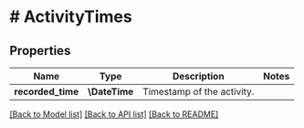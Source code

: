 # # ActivityTimes

## Properties

Name | Type | Description | Notes
------------ | ------------- | ------------- | -------------
**recorded_time** | **\DateTime** | Timestamp of the activity. |

[[Back to Model list]](../../README.md#models) [[Back to API list]](../../README.md#endpoints) [[Back to README]](../../README.md)
